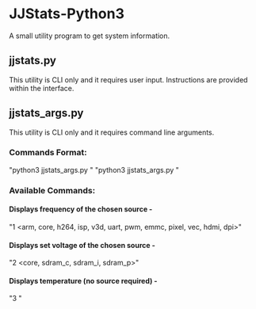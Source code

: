 # JJStats-Python3
A small utility program to get system information.


## jjstats.py
This utility is CLI only and it requires user input.
Instructions are provided within the interface.


## jjstats_args.py
This utility is CLI only and it requires command line arguments.

### Commands Format:
"python3 jjstats_args.py <command type> <command source>"
"python3 jjstats_args.py <command type>"

### Available Commands:
#### Displays frequency of the chosen source -
"1 <arm, core, h264, isp, v3d, uart, pwm, emmc, pixel, vec, hdmi, dpi>"
#### Displays set voltage of the chosen source -
"2 <core, sdram_c, sdram_i, sdram_p>"
#### Displays temperature (no source required) - 
"3 <none>"
